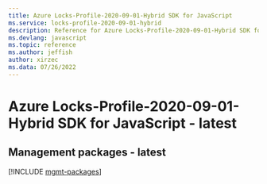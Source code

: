 ```yaml
---
title: Azure Locks-Profile-2020-09-01-Hybrid SDK for JavaScript
ms.service: locks-profile-2020-09-01-hybrid
description: Reference for Azure Locks-Profile-2020-09-01-Hybrid SDK for JavaScript
ms.devlang: javascript
ms.topic: reference
ms.author: jeffish
author: xirzec
ms.data: 07/26/2022
---
```

# Azure Locks-Profile-2020-09-01-Hybrid SDK for JavaScript - latest

## Management packages - latest
[!INCLUDE [mgmt-packages](locks-profile-2020-09-01-hybrid-mgmt-index.md)]